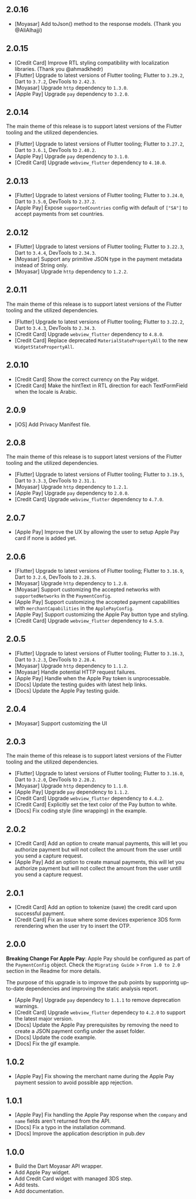 ## 2.0.16

- [Moyasar] Add toJson() method to the response models. (Thank you @AliAlhajji)
 
## 2.0.15

- [Credit Card] Improve RTL styling compatibility with localization libraries. (Thank you @ahmadkhedr)
- [Flutter] Upgrade to latest versions of Flutter tooling; Flutter to `3.29.2`, Dart to `3.7.2`, DevTools to `2.42.3`.
- [Moyasar] Upgrade `http` dependency to `1.3.0`.
- [Apple Pay] Upgrade `pay` dependency to `3.2.0`.
 
## 2.0.14

The main theme of this release is to support latest versions of the Flutter tooling and the utilized dependencies.

- [Flutter] Upgrade to latest versions of Flutter tooling; Flutter to `3.27.2`, Dart to `3.6.1`, DevTools to `2.40.2`.
- [Apple Pay] Upgrade `pay` dependency to `3.1.0`.
- [Credit Card] Upgrade `webview_flutter` dependency to `4.10.0`.
 
## 2.0.13

- [Flutter] Upgrade to latest versions of Flutter tooling; Flutter to `3.24.0`, Dart to `3.5.0`, DevTools to `2.37.2`.
- [Apple Pay] Expose `supportedCountries` config with default of `["SA"]` to accept payments from set countries.

## 2.0.12

- [Flutter] Upgrade to latest versions of Flutter tooling; Flutter to `3.22.3`, Dart to `3.4.4`, DevTools to `2.34.3`.
- [Moyasar] Support any primitive JSON type in the payment metadata instead of String only.
- [Moyasar] Upgrade `http` dependency to `1.2.2`.
 
## 2.0.11

The main theme of this release is to support latest versions of the Flutter tooling and the utilized dependencies.

- [Flutter] Upgrade to latest versions of Flutter tooling; Flutter to `3.22.2`, Dart to `3.4.3`, DevTools to `2.34.3`.
- [Credit Card] Upgrade `webview_flutter` dependency to `4.8.0`.
- [Credit Card] Replace deprecated `MaterialStatePropertyAll` to the new `WidgetStatePropertyAll`.

## 2.0.10

- [Credit Card] Show the correct currency on the Pay widget.
- [Credit Card] Make the hintText in RTL direction for each TextFormField when the locale is Arabic.

## 2.0.9

- [iOS] Add Privacy Manifest file.

## 2.0.8

The main theme of this release is to support latest versions of the Flutter tooling and the utilized dependencies.

- [Flutter] Upgrade to latest versions of Flutter tooling; Flutter to `3.19.5`, Dart to `3.3.3`, DevTools to `2.31.1`.
- [Moyasar] Upgrade `http` dependency to `1.2.1`.
- [Apple Pay] Upgrade `pay` dependency to `2.0.0`.
- [Credit Card] Upgrade `webview_flutter` dependency to `4.7.0`.
 
## 2.0.7

- [Apple Pay] Improve the UX by allowing the user to setup Apple Pay card if none is added yet.
 
## 2.0.6

- [Flutter] Upgrade to latest versions of Flutter tooling; Flutter to `3.16.9`, Dart to `3.2.6`, DevTools to `2.28.5`.
- [Moyasar] Upgrade `http` dependency to `1.2.0`.
- [Moyasar] Support customizing the accepted networks with `supportedNetworks` in the `PaymentConfig`.
- [Apple Pay] Support customizing the accepted payment capabilities with `merchantCapabilities` in the `ApplePayConfig`.
- [Apple Pay] Support customizing the Apple Pay button type and styling.
- [Credit Card] Upgrade `webview_flutter` dependency to `4.5.0`.
 
## 2.0.5

- [Flutter] Upgrade to latest versions of Flutter tooling; Flutter to `3.16.3`, Dart to `3.2.3`, DevTools to `2.28.4`.
- [Moyasar] Upgrade `http` dependency to `1.1.2`.
- [Moyasar] Handle potential HTTP request failures.
- [Apple Pay] Handle when the Apple Pay token is unprocessable.
- [Docs] Update the testing guides with latest help links.
- [Docs] Update the Apple Pay testing guide.

## 2.0.4

- [Moyasar] Support customizing the UI

## 2.0.3

The main theme of this release is to support latest versions of the Flutter tooling and the utilized dependencies.

- [Flutter] Upgrade to latest versions of Flutter tooling; Flutter to `3.16.0`, Dart to `3.2.0`, DevTools to `2.28.2`.
- [Moyasar] Upgrade `http` dependency to `1.1.0`.
- [Apple Pay] Upgrade `pay` dependency to `1.1.2`.
- [Credit Card] Upgrade `webview_flutter` dependency to `4.4.2`.
- [Credit Card] Explicitly set the text color of the Pay button to white.
- [Docs] Fix coding style (line wrapping) in the example.

## 2.0.2

- [Credit Card] Add an option to create manual payments, this will let you authorize payment but will not collect the amount from the user untill you send a capture request.
- [Apple Pay] Add an option to create manual payments, this will let you authorize payment but will not collect the amount from the user untill you send a capture request.

## 2.0.1

- [Credit Card] Add an option to tokenize (save) the credit card upon successful payment.
- [Credit Card] Fix an issue where some devices experience 3DS form rerendering when the user try to insert the OTP.

## 2.0.0

**Breaking Change For Apple Pay**: Apple Pay should be configured as part of the `PaymentConfig` object. Check the `Migrating Guide` > `From 1.0 to 2.0` section in the Readme for more details.

The purpose of this upgrade is to improve the pub points by supporintg up-to-date dependencies and improving the static analysis report.

- [Apple Pay] Upgrade `pay` dependecy to `1.1.1` to remove deprecation warnings.
- [Credit Card] Upgrade `webview_flutter` dependecy to `4.2.0` to support the latest major version.
- [Docs] Update the Apple Pay prerequisites by removing the need to create a JSON payment config under the asset folder.
- [Docs] Update the code example.
- [Docs] Fix the gif example.

## 1.0.2

- [Apple Pay] Fix showing the merchant name during the Apple Pay payment session to avoid possible app rejection.

## 1.0.1

- [Apple Pay] Fix handling the Apple Pay response when the `company` and `name` fields aren't returned from the API.
- [Docs] Fix a typo in the installation command.
- [Docs] Improve the application description in pub.dev

## 1.0.0

- Build the Dart Moyasar API wrapper.
- Add Apple Pay widget.
- Add Credit Card widget with managed 3DS step.
- Add tests.
- Add documentation.
